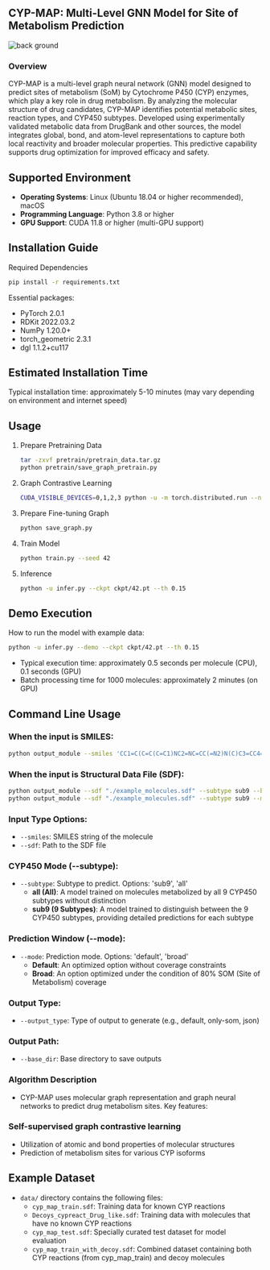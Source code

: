 ## CYP-MAP: Multi-Level GNN Model for Site of Metabolism Prediction
![back ground](https://github.com/user-attachments/assets/38367d5d-f568-40f8-891a-0b942973a3e8)

### Overview
CYP-MAP is a multi-level graph neural network (GNN) model designed to predict sites of metabolism (SoM) by Cytochrome P450 (CYP) enzymes, which play a key role in drug metabolism. By analyzing the molecular structure of drug candidates, CYP-MAP identifies potential metabolic sites, reaction types, and CYP450 subtypes. Developed using experimentally validated metabolic data from DrugBank and other sources, the model integrates global, bond, and atom-level representations to capture both local reactivity and broader molecular properties. This predictive capability supports drug optimization for improved efficacy and safety.

## Supported Environment
- **Operating Systems**: Linux (Ubuntu 18.04 or higher recommended), macOS
- **Programming Language**: Python 3.8 or higher
- **GPU Support**: CUDA 11.8 or higher (multi-GPU support)

## Installation Guide
Required Dependencies
```bash
pip install -r requirements.txt
```

Essential packages:
- PyTorch 2.0.1
- RDKit 2022.03.2
- NumPy 1.20.0+
- torch_geometric 2.3.1
- dgl 1.1.2+cu117

## Estimated Installation Time
Typical installation time: approximately 5-10 minutes (may vary depending on environment and internet speed)

## Usage

1. Prepare Pretraining Data
   ```bash
   tar -zxvf pretrain/pretrain_data.tar.gz
   python pretrain/save_graph_pretrain.py
   ```

2. Graph Contrastive Learning
   ```bash
   CUDA_VISIBLE_DEVICES=0,1,2,3 python -u -m torch.distributed.run --nproc_per_node=4 --nnodes=1 --master_port 12312 pretrain/run_pretrain.py
   ```

3. Prepare Fine-tuning Graph
   ```bash
   python save_graph.py
   ```

4. Train Model
   ```bash
   python train.py --seed 42
   ```

5. Inference
   ```bash
   python -u infer.py --ckpt ckpt/42.pt --th 0.15
   ```

## Demo Execution
How to run the model with example data:
```bash
python -u infer.py --demo --ckpt ckpt/42.pt --th 0.15
```
- Typical execution time: approximately 0.5 seconds per molecule (CPU), 0.1 seconds (GPU)
- Batch processing time for 1000 molecules: approximately 2 minutes (on GPU)

## Command Line Usage

### When the input is SMILES:
```bash
python output_module --smiles 'CC1=C(C=C(C=C1)NC2=NC=CC(=N2)N(C)C3=CC4=NN(C(=C4C=C3)C)C)S(=O)(=O)N' --subtype sub9 --base_dir "./output_dir/"
```

### When the input is Structural Data File (SDF):
```bash
python output_module --sdf "./example_molecules.sdf" --subtype sub9 --base_dir "./output_dir/"
python output_module --sdf "./example_molecules.sdf" --subtype sub9 --mode broad --base_dir "./output_dir/"
```

### Input Type Options:
- `--smiles`: SMILES string of the molecule
- `--sdf`: Path to the SDF file

### CYP450 Mode (--subtype):
- `--subtype`: Subtype to predict. Options: 'sub9', 'all'
  - **all (All)**: A model trained on molecules metabolized by all 9 CYP450 subtypes without distinction
  - **sub9 (9 Subtypes)**: A model trained to distinguish between the 9 CYP450 subtypes, providing detailed predictions for each subtype

### Prediction Window (--mode):
- `--mode`: Prediction mode. Options: 'default', 'broad'
  - **Default**: An optimized option without coverage constraints
  - **Broad**: An option optimized under the condition of 80% SOM (Site of Metabolism) coverage

### Output Type:
- `--output_type`: Type of output to generate (e.g., default, only-som, json)

### Output Path:
- `--base_dir`: Base directory to save outputs

### Algorithm Description
- CYP-MAP uses molecular graph representation and graph neural networks to predict drug metabolism sites. Key features:

### Self-supervised graph contrastive learning
- Utilization of atomic and bond properties of molecular structures
- Prediction of metabolism sites for various CYP isoforms

## Example Dataset
- `data/` directory contains the following files:
  - `cyp_map_train.sdf`: Training data for known CYP reactions
  - `Decoys_cypreact_Drug_like.sdf`: Training data with molecules that have no known CYP reactions
  - `cyp_map_test.sdf`: Specially curated test dataset for model evaluation
  - `cyp_map_train_with_decoy.sdf`: Combined dataset containing both CYP reactions (from cyp_map_train) and decoy molecules
